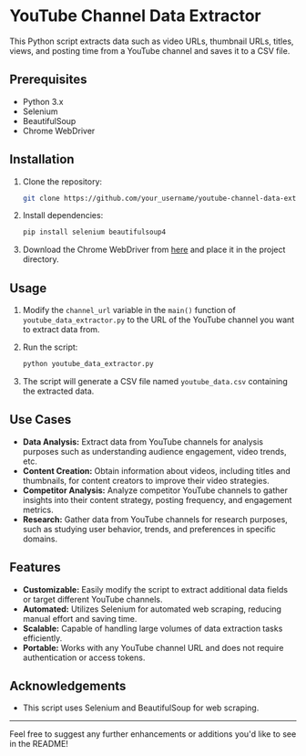 


# YouTube Channel Data Extractor

This Python script extracts data such as video URLs, thumbnail URLs, titles, views, and posting time from a YouTube channel and saves it to a CSV file.

## Prerequisites

- Python 3.x
- Selenium
- BeautifulSoup
- Chrome WebDriver

## Installation

1. Clone the repository:

   ```bash
   git clone https://github.com/your_username/youtube-channel-data-extractor.git
   ```

2. Install dependencies:

   ```bash
   pip install selenium beautifulsoup4
   ```

3. Download the Chrome WebDriver from [here](https://chromedriver.chromium.org/downloads) and place it in the project directory.

## Usage

1. Modify the `channel_url` variable in the `main()` function of `youtube_data_extractor.py` to the URL of the YouTube channel you want to extract data from.

2. Run the script:

   ```bash
   python youtube_data_extractor.py
   ```

3. The script will generate a CSV file named `youtube_data.csv` containing the extracted data.

## Use Cases

- **Data Analysis:** Extract data from YouTube channels for analysis purposes such as understanding audience engagement, video trends, etc.
- **Content Creation:** Obtain information about videos, including titles and thumbnails, for content creators to improve their video strategies.
- **Competitor Analysis:** Analyze competitor YouTube channels to gather insights into their content strategy, posting frequency, and engagement metrics.
- **Research:** Gather data from YouTube channels for research purposes, such as studying user behavior, trends, and preferences in specific domains.

## Features

- **Customizable:** Easily modify the script to extract additional data fields or target different YouTube channels.
- **Automated:** Utilizes Selenium for automated web scraping, reducing manual effort and saving time.
- **Scalable:** Capable of handling large volumes of data extraction tasks efficiently.
- **Portable:** Works with any YouTube channel URL and does not require authentication or access tokens.



## Acknowledgements

- This script uses Selenium and BeautifulSoup for web scraping.

---

Feel free to suggest any further enhancements or additions you'd like to see in the README!
